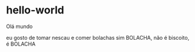 # hello-world


Olá mundo

eu gosto de tomar nescau e comer bolachas
sim BOLACHA, não é biscoito, é BOLACHA
